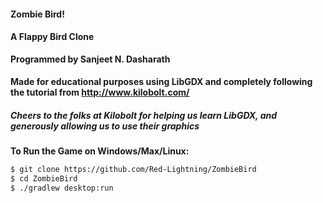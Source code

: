 #### Zombie Bird!

#### A Flappy Bird Clone
**Programmed by Sanjeet N. Dasharath**
#### Made for educational purposes using LibGDX and completely following the tutorial from http://www.kilobolt.com/
##### Cheers to the folks at Kilobolt for helping us learn LibGDX, and generously allowing us to use their graphics

**To Run the Game on Windows/Max/Linux:**
```sh
$ git clone https://github.com/Red-Lightning/ZombieBird
$ cd ZombieBird
$ ./gradlew desktop:run
```